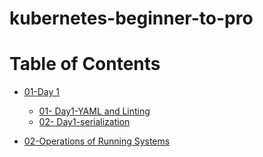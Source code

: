 # kubernetes-beginner-to-pro

# Table of Contents

- [01-Day 1](docs/)

  - [01- Day1-YAML and Linting](docs/day_1_yaml_and_linting.md)
  - [02- Day1-serialization](docs/day1_serialization.md)


- [02-Operations of Running Systems](docs/)
